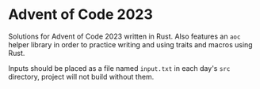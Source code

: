 # Advent of Code 2023

Solutions for Advent of Code 2023 written in Rust. Also features an `aoc` helper library in order to practice writing and using traits and macros using Rust.

Inputs should be placed as a file named `input.txt` in each day's `src` directory, project will not build without them.